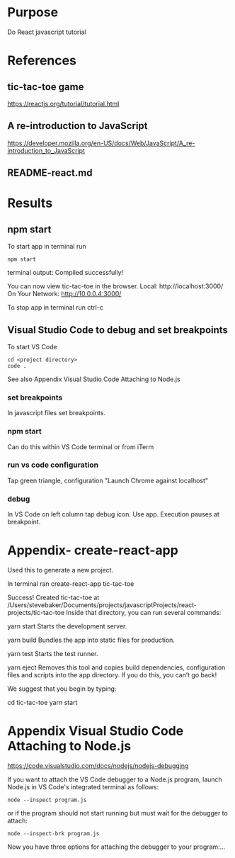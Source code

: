 # Purpose
Do React javascript tutorial

# References

## tic-tac-toe game
https://reactjs.org/tutorial/tutorial.html

## A re-introduction to JavaScript
https://developer.mozilla.org/en-US/docs/Web/JavaScript/A_re-introduction_to_JavaScript

## README-react.md

# Results

## npm start
To start app in terminal run

    npm start

terminal output:
Compiled successfully!

You can now view tic-tac-toe in the browser.
  Local:            http://localhost:3000/
  On Your Network:  http://10.0.0.4:3000/

To stop app in terminal run ctrl-c

## Visual Studio Code to debug and set breakpoints
To start VS Code

    cd <project directory>
    code .

See also Appendix Visual Studio Code Attaching to Node.js

### set breakpoints
In javascript files set breakpoints.

### npm start
Can do this within VS Code terminal or from iTerm

### run vs code configuration
Tap green triangle, configuration "Launch Chrome against localhost"

### debug
In VS Code on left column tap debug icon.
Use app. Execution pauses at breakpoint.

# Appendix- create-react-app
Used this to generate a new project.

In terminal ran
    create-react-app tic-tac-toe

Success! Created tic-tac-toe at /Users/stevebaker/Documents/projects/javascriptProjects/react-projects/tic-tac-toe
Inside that directory, you can run several commands:

  yarn start
    Starts the development server.

  yarn build
    Bundles the app into static files for production.

  yarn test
    Starts the test runner.

  yarn eject
    Removes this tool and copies build dependencies, configuration files
    and scripts into the app directory. If you do this, you can’t go back!

We suggest that you begin by typing:

  cd tic-tac-toe
  yarn start

# Appendix Visual Studio Code Attaching to Node.js
https://code.visualstudio.com/docs/nodejs/nodejs-debugging

If you want to attach the VS Code debugger to a Node.js program, launch Node.js in VS Code's integrated terminal as follows:

    node --inspect program.js

or if the program should not start running but must wait for the debugger to attach:

    node --inspect-brk program.js

Now you have three options for attaching the debugger to your program:...
